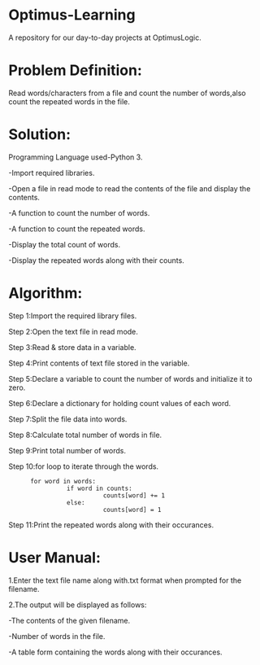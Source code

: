 # Optimus-Learning
A repository for our day-to-day projects at OptimusLogic.

# Problem Definition:
Read words/characters from a file and count the number of words,also count the repeated words in the file.

# Solution:

Programming Language used-Python 3.

-Import required libraries.

-Open a file in read mode to read the contents of the file and display the contents.

-A function to count the number of words.

-A function to count the repeated words.

-Display the total count of words.

-Display the repeated words along with their counts.


# Algorithm:

Step 1:Import the required library files. 

Step 2:Open the text file in read mode. 

Step 3:Read & store data in a variable.

Step 4:Print contents of text file stored in the variable. 

Step 5:Declare a variable to count the number of words and initialize it to zero.

Step 6:Declare a dictionary for holding count values of each word.

Step 7:Split the file data into words.

Step 8:Calculate total number of words in file.

Step 9:Print total number of words.

Step 10:for loop to iterate through the words.

          for word in words:
                    if word in counts:                  
                              counts[word] += 1               
                    else:                              
                              counts[word] = 1
          
          
Step 11:Print the repeated words along with their occurances.


# User Manual:

1.Enter the text file name along with.txt format when prompted for the filename.

2.The output will be displayed as follows:
  
  -The contents of the given filename.
  
  -Number of words in the file.
  
  -A table form containing the words along with their occurances.
